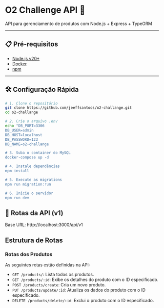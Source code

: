 # O2 Challenge API 🚀

API para gerenciamento de produtos com Node.js + Express + TypeORM

---

## 📋 Pré-requisitos
- [Node.js v20+](https://nodejs.org/)
- [Docker](https://www.docker.com/)
- [npm](https://www.npmjs.com/)

---

## 🛠️ Configuração Rápida

```bash
# 1. Clone o repositório
git clone https://github.com/jeeffsantoos/o2-challange.git
cd o2-challange

# 2. Crie o arquivo .env
echo "DB_PORT=3306
DB_USER=admin
DB_HOST=localhost
DB_PASSWORD=123
DB_NAME=o2-challange

# 3. Suba o container do MySQL
docker-compose up -d

# 4. Instale dependências
npm install

# 5. Execute as migrations
npm run migration:run

# 6. Inicie o servidor
npm run dev

```


## 📡 Rotas da API (v1)
Base URL: http://localhost:3000/api/v1

## Estrutura de Rotas

### Rotas dos Produtos

As seguintes rotas estão definidas na API:

-   `GET /products/`: Lista todos os produtos.
-   `GET /products/:id`: Exibe os detalhes do produto com o ID especificado.
-   `POST /products/create`: Cria um novo produto.
-   `PUT /products/update/:id`: Atualiza os dados do produto com o ID especificado.
-   `DELETE /products/delete/:id`: Exclui o produto com o ID especificado.
